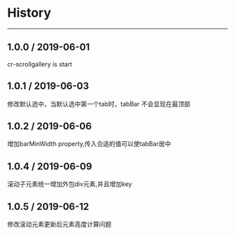 # History
----

## 1.0.0 / 2019-06-01

cr-scrollgallery is start

## 1.0.1 / 2019-06-03
修改默认选中，当默认选中第一个tab时，tabBar 不会显现在最顶部

## 1.0.2 / 2019-06-06
增加barMinWidth property,传入合适的值可以使tabBar居中

## 1.0.4 / 2019-06-09
滚动子元素统一增加外包div元素,并且增加key

## 1.0.5 / 2019-06-12
修改滚动元素更新后元素高度计算问题

